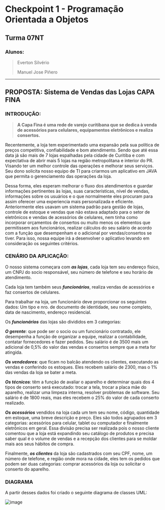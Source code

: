 # Checkpoint 1 - Programação Orientada a Objetos

 ## Turma 07NT
 
 ### Alunos:
 > Everton Silvério
 > 
 > Manuel Jose Piñero

---

## PROPOSTA: Sistema de Vendas das Lojas CAPA FINA

### INTRODUÇÃO:
> **A Capa Fina é uma rede de varejo curitibana que se dedica à venda de acessórios para celulares, equipamentos eletrônicos e realiza consertos.**

Recentemente, a loja tem experimentado uma expansão pela sua política de preços competitiva, confiabilidade e bom atendimento. Sendo que até essa data já são mais de 7 lojas espalhadas pela cidade de Curitiba e com expectativa de abrir mais 5 lojas na região metropolitana e interior do PR. Visando ter um melhor controle das operações e melhorar seus serviços. Seu dono solicita nosso equipo de TI para criarmos um aplicativo em JAVA que permita o gerenciamento das operações da loja. 

Dessa forma, eles esperam melhorar o fluxo dos atendimentos e guardar informações pertinentes às lojas, suas características, nível de vendas, informações sobre os usuários e o que normalmente eles procuram para assim oferecer uma experiencia mais personalizada e eficiente. 
Anteriormente eles usavam um sistema padrão para gestão de lojas, controle de estoque e vendas que não estava adaptado para o setor de eletrônicos e vendas de acessórios de celulares, nem tinha como incorporar orçamentos de consertos ou muito menos os elementos que permitissem aos funcionários, realizar cálculos do seu salário de acordo com a função que desempenham e o adicional por vendas/consertos se tiver. Para isso, nossa equipe irá a desenvolver o aplicativo levando em consideração os seguintes critérios. 

### CENÁRIO DA APLICAÇÃO:
O nosso sistema começara com **_as lojas_**, cada loja tem seu endereço físico, um CNPJ do socio responsável, seu número de telefone e seu horário de atendimento. 

Cada loja tem também seus **_funcionários_**, realiza vendas de acessórios e faz consertos de celulares. 

Para trabalhar na loja, um funcionário deve proporcionar os seguintes dados: 
Um tipo e nro. de documento de identidade, seu nome completo, data de nascimento, endereço residencial. 

Os **_funcionários_** das lojas são divididos em 3 categorias: 

**_O gerente_**: que pode ser o socio ou um funcionário contratado, ele desempenha a função de organizar a equipe, realizar a contabilidade, contatar fornecedores e fazer pedidos. Seu salário é de 3500 mais um adicional de 0,5% do valor das vendas e consertos sempre que a meta for atingida. 

**_Os vendedores_**: que ficam no balcão atendendo os clientes, executando as vendas e conferindo os estoques. Eles recebem salário de 2300, mas o 1% das vendas da loja se bater a meta. 

**_Os técnicos_**: têm a função de avaliar o aparelho e determinar quais dos 4 tipos de conserto será executado: trocar a tela, trocar a placa mãe do aparelho, realizar uma limpeza interna, resolver problemas de software. Seu salário é de 1800 reais, mas eles recebem o 25% do valor de cada conserto realizado. 

**_Os acessórios_** vendidos na loja cada um tem seu nome, código, quantidade em estoque, uma breve descrição e preço. Eles são todos agrupados em 3 categorias: acessórios para celular, tablet ou computador e finalmente eletrônicos em geral. Essa divisão precisa ser realizada pois o nosso cliente comentou que a loja está expandindo seu catálogo de produtos e precisa saber qual é o volume de vendas e a recepção dos clientes para se moldar mais aos seus hábitos de compra. 

Finalmente, **_os clientes_** da loja são cadastrados com seu CPF, nome, um número de telefone, e região onde mora na cidade, eles tem os pedidos que podem ser duas categorias: comprar acessórios da loja ou solicitar o conserto do aparelho.

### DIAGRAMA

A partir desses dados foi criado o seguinte diagrama de classes UML:

![image](https://user-images.githubusercontent.com/5773748/172977403-8081ccad-7714-4845-b99e-96a04cd6948e.png)


